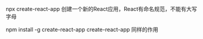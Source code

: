 npx create-react-app <name>
创建一个新的React应用，React有命名规范，不能有大写字母

npm install -g create-react-app
create-react-app <name>
同样的作用